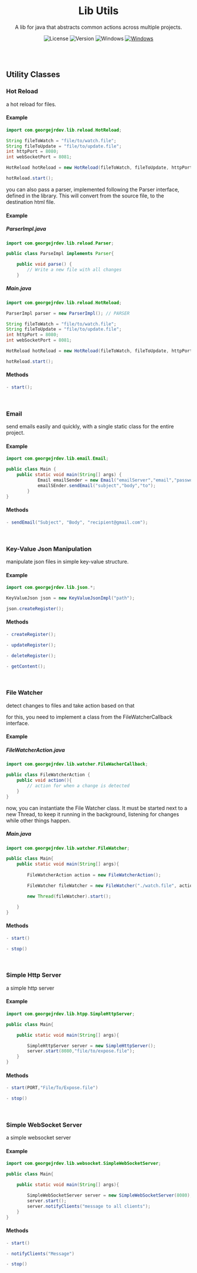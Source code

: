 <div id="title" align="center">
  <h1>Lib Utils</h1>
  <p>A lib for java that abstracts common actions across multiple projects.</p>
</div>

<div id="badges" align="center">
  
![License](https://img.shields.io/github/license/georgejrdev/Lib-Utils.svg)
![Version](https://img.shields.io/badge/version-1.1.1-53918E.svg)
![Windows](https://img.shields.io/badge/made%20for-java-AD6845.svg)
<a href="https://github.com/georgejrdev/Lib-Utils/raw/main/build/Lib-Utils-1.1.1.jar">![Windows](https://img.shields.io/badge/download-lib-AA155E.svg)</a>

</div>

<br>
<br>

## Utility Classes

### Hot Reload
a hot reload for files.

#### Example

```java
import com.georgejrdev.lib.reload.HotReload;

String fileToWatch = "file/to/watch.file";
String fileToUpdate = "file/to/update.file";
int httpPort = 8080;
int webSocketPort = 8081;

HotReload hotReload = new HotReload(fileToWatch, fileToUpdate, httpPort, webSocketPort);

hotReload.start();
```

you can also pass a parser, implemented following the Parser interface, defined in the library. This will convert from the source file, to the destination html file.

#### Example

##### ParserImpl.java
```java
import com.georgejrdev.lib.reload.Parser;

public class ParseImpl implements Parser{

    public void parse() {  
        // Write a new file with all changes
    }
```

##### Main.java

```java
import com.georgejrdev.lib.reload.HotReload;

ParserImpl parser = new ParserImpl(); // PARSER

String fileToWatch = "file/to/watch.file";
String fileToUpdate = "file/to/update.file";
int httpPort = 8080;
int webSocketPort = 8081;

HotReload hotReload = new HotReload(fileToWatch, fileToUpdate, httpPort, webSocketPort, parser); // <- PARSER

hotReload.start();
```

#### Methods
```java
- start();
```

<br>

### Email
send emails easily and quickly, with a single static class for the entire project.

#### Example 

```java
import com.georgejrdev.lib.email.Email;

public class Main {
    public static void main(String[] args) {
            Email emailSender = new Email("emailServer","email","password");
            emailSEnder.sendEmail("subject","body","to");
        } 
}
```
#### Methods
```java
- sendEmail("Subject", "Body", "recipient@gmail.com");
```

<br>

### Key-Value Json Manipulation

manipulate json files in simple key-value structure.

#### Example

```java
import com.georgejrdev.lib.json.*;

KeyValueJson json = new KeyValueJsonImpl("path");

json.createRegister();
```

#### Methods
```java
- createRegister();
```
```java
- updateRegister();
```
```java
- deleteRegister();
```
```java
- getContent();
```

<br>

### File Watcher

detect changes to files and take action based on that

for this, you need to implement a class from the FileWatcherCallback interface.

#### Example

##### FileWatcherAction.java

```java
import com.georgejrdev.lib.watcher.FileWacherCallback;

public class FileWatcherAction {
    public void action(){
        // action for when a change is detected
    }
}
```

now, you can instantiate the File Watcher class. It must be started next to a new Thread, to keep it running in the background, listening for changes while other things happen.


##### Main.java
```java
import com.georgejrdev.lib.watcher.FileWatcher;

public class Main{
    public static void main(String[] args){
    
        FileWatcherAction action = new FileWatcherAction();

        FileWatcher fileWatcher = new FileWatcher("./watch.file", action);

        new Thread(fileWatcher).start();

    }
}
```

#### Methods
```java
- start() 
```

```java
- stop()
```

<br>

### Simple Http Server

a simple http server

#### Example

```java
import com.georgejrdev.lib.htpp.SimpleHttpServer;

public class Main{

    public static void main(String[] args){

        SimpleHttpServer server = new SimpleHttpServer();
        server.start(8080,"file/to/expose.file");
    }
}
```

#### Methods

```java
- start(PORT,"File/To/Expose.file")
```

```java
- stop()
```

<br>

### Simple WebSocket Server

a simple websocket server

#### Example

```java
import com.georgejrdev.lib.websocket.SimpleWebSocketServer;

public class Main{

    public static void main(String[] args){

        SimpleWebSocketServer server = new SimpleWebSocketServer(8080);
        server.start();
        server.notifyClients("message to all clients");
    }
}
```

#### Methods

```java
- start()
```

```java
- notifyClients("Message")
```

```java
- stop()
```